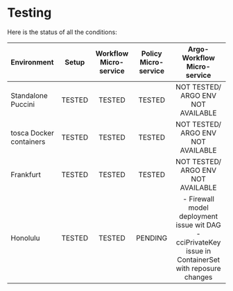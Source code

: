 # Testing

Here is the status of all the conditions: 

| Environment             | Setup  | Workflow Micro-service | Policy Micro-service |       Argo-Workflow Micro-service        |
| :---------------------- | :----: | :--------------------: | :------------------: | :--------------------------------------: |
| Standalone Puccini      | TESTED |         TESTED         |        TESTED        |     NOT TESTED/ ARGO ENV NOT AVAILABLE   |
| tosca Docker containers | TESTED |         TESTED         |        TESTED        |     NOT TESTED/ ARGO ENV NOT AVAILABLE   |
| Frankfurt               | TESTED |         TESTED         |        TESTED        |     NOT TESTED/ ARGO ENV NOT AVAILABLE   |
| Honolulu                | TESTED |         TESTED         |        PENDING       | - Firewall model deployment issue wit DAG                                                                                    <br>- cciPrivateKey issue in ContainerSet                                                                                       with reposure changes                  |
